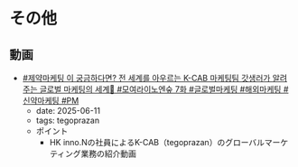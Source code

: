 # その他

## 動画

- [#제약마케팅 이 궁금하다면? 전 세계를 아우르는 K-CAB 마케팅팀 갓생러가 알려주는 글로벌 마케팅의 세계📘 #모여라이노엔숲 7화 #글로벌마케팅 #해외마케팅 #신약마케팅 #PM](https://www.youtube.com/watch?v=TVkd4g8gDUc)
  - date: 2025-06-11
  - tags: tegoprazan
  - ポイント
    - HK inno.Nの社員によるK-CAB（tegoprazan）のグローバルマーケティング業務の紹介動画
